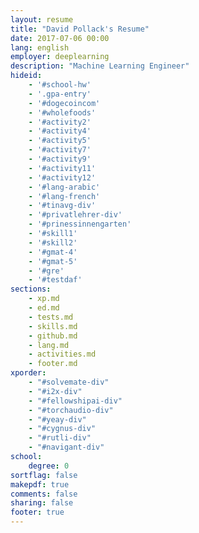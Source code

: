 ```yaml
---
layout: resume
title: "David Pollack's Resume"
date: 2017-07-06 00:00
lang: english
employer: deeplearning
description: "Machine Learning Engineer"
hideid:
    - '#school-hw'
    - '.gpa-entry'
    - '#dogecoincom'
    - '#wholefoods'
    - '#activity2'
    - '#activity4'
    - '#activity5'
    - '#activity7'
    - '#activity9'
    - '#activity11'
    - '#activity12'
    - '#lang-arabic'
    - '#lang-french'
    - '#tinavg-div'
    - '#privatlehrer-div'
    - '#prinessinnengarten'
    - '#skill1'
    - '#skill2'
    - '#gmat-4'
    - '#gmat-5'
    - '#gre'
    - '#testdaf'
sections:
    - xp.md
    - ed.md
    - tests.md
    - skills.md
    - github.md
    - lang.md
    - activities.md
    - footer.md
xporder:
    - "#solvemate-div"
    - "#i2x-div"
    - "#fellowshipai-div"
    - "#torchaudio-div"
    - "#yeay-div"
    - "#cygnus-div"
    - "#rutli-div"
    - "#navigant-div"
school:
    degree: 0
sortflag: false
makepdf: true
comments: false
sharing: false
footer: true
---
```

